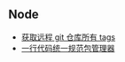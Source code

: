 ## Node

- [获取远程 git 仓库所有 tags](/articles/node/get-all-tags-of-a-remote-git-repository)
- [一行代码统一规范包管理器](/articles/node/one-line-of-code-unifies-the-package-manager)
